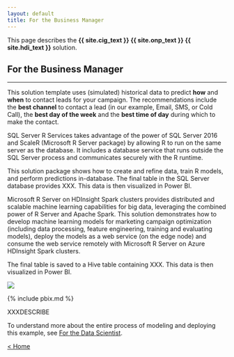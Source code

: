 ```yaml
---
layout: default
title: For the Business Manager
---
```

<div class="alert alert-success" role="alert"> This page describes the 
<strong>
<span class="cig">{{ site.cig_text }}</span>
<span class="onp">{{ site.onp_text }}</span>
<span class="hdi">{{ site.hdi_text }}</span> 
</strong>
solution.
</div> 

## For the Business Manager
------------------------------

This solution template uses (simulated) historical data to predict **how** and **when** to contact leads for your campaign. The recommendations include the **best channel** to contact a lead (in our example, Email, SMS, or Cold Call), the **best day of the week** and the **best time of day** during which to make the contact.  

<div class="sql"> 
SQL Server R Services takes advantage of the power of SQL Server 2016 and ScaleR (Microsoft R Server package) by allowing R to run on the same server as the database. It includes a database service that runs outside the SQL Server process and communicates securely with the R runtime. 

This solution package shows how to create and refine data, train R models, and perform predictions in-database. The final table in the SQL Server database provides XXX. This data is then visualized in Power BI. 

</div>
<div class="hdi">
Microsoft R Server on HDInsight Spark clusters provides distributed and scalable machine learning capabilities for big data, leveraging the combined power of R Server and Apache Spark. This solution demonstrates how to develop machine learning models for marketing campaign optimization (including data processing, feature engineering, training and evaluating models), deploy the models as a web service (on the edge node) and consume the web service remotely with Microsoft R Server on Azure HDInsight Spark clusters. 

The final table is saved to a Hive table containing XXX. This data is then visualized in Power BI.
</div>



<img src="XXX">

{% include pbix.md %}

XXXDESCRIBE

To understand more about the entire process of modeling and deploying this example, see [For the Data Scientist](data-scientist.html).
 

[&lt; Home](index.html)
